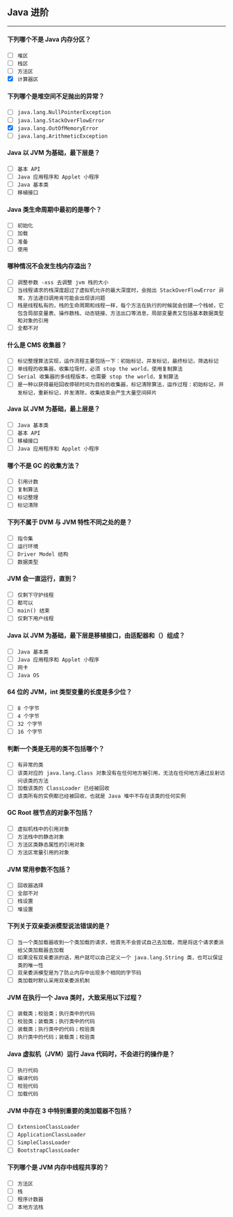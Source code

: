 ## Java 进阶
-------------------

#### 下列哪个不是 Java 内存分区？
- [ ] `堆区`
- [ ] `栈区`
- [ ] `方法区`
- [x] `计算器区`

#### 下列哪个是堆空间不足抛出的异常？
- [ ] `java.lang.NullPointerException`
- [ ] `java.lang.StackOverFlowError`
- [x] `java.lang.OutOfMemoryError`
- [ ] `java.lang.ArithmeticException`

#### Java 以 JVM 为基础，最下层是？
- [ ] `基本 API`
- [ ] `Java 应用程序和 Applet 小程序`
- [ ] `Java 基本类`
- [ ] `移植接口`

#### Java 类生命周期中最初的是哪个？
- [ ] `初始化`
- [ ] `加载`
- [ ] `准备`
- [ ] `使用`

#### 哪种情况不会发生栈内存溢出？
- [ ] `调整参数 -xss 去调整 jvm 栈的大小`
- [ ] `当线程请求的栈深度超过了虚拟机允许的最大深度时，会抛出 StackOverFlowError 异常，方法递归调用肯可能会出现该问题`
- [ ] `栈是线程私有的，栈的生命周期和线程一样，每个方法在执行的时候就会创建一个栈帧，它包含局部变量表、操作数栈、动态链接、方法出口等消息，局部变量表又包括基本数据类型和对象的引用`
- [ ] `全都不对`

#### 什么是 CMS 收集器？
- [ ] `标记整理算法实现，运作流程主要包括一下：初始标记，并发标记，最终标记，筛选标记`
- [ ] `单线程的收集器，收集垃圾时，必须 stop the world，使用复制算法`
- [ ] `Serial 收集器的多线程版本，也需要 stop the world，复制算法`
- [ ] `是一种以获得最短回收停顿时间为目标的收集器，标记清除算法，运作过程：初始标记，并发标记，重新标记，并发清除，收集结束会产生大量空间碎片`

#### Java 以 JVM 为基础，最上层是？
- [ ] `Java 基本类`
- [ ] `基本 API`
- [ ] `移植接口`
- [ ] `Java 应用程序和 Applet 小程序`

#### 哪个不是 GC 的收集方法？
- [ ] `引用计数`
- [ ] `复制算法`
- [ ] `标记整理`
- [ ] `标记清除`

#### 下列不属于 DVM 与 JVM 特性不同之处的是？
- [ ] `指令集`
- [ ] `运行环境`
- [ ] `Driver Model 结构`
- [ ] `数据类型`

#### JVM 会一直运行，直到？
- [ ] `仅剩下守护线程`
- [ ] `都可以`
- [ ] `main() 结束`
- [ ] `仅剩下用户线程`

#### Java 以 JVM 为基础，最下层是移植接口，由适配器和（）组成？
- [ ] `Java 基本类`
- [ ] `Java 应用程序和 Applet 小程序`
- [ ] `网卡`
- [ ] `Java OS`

#### 64 位的 JVM，int 类型变量的长度是多少位？
- [ ] `8 个字节`
- [ ] `4 个字节`
- [ ] `32 个字节`
- [ ] `16 个字节`

#### 判断一个类是无用的类不包括哪个？
- [ ] `有异常的类`
- [ ] `该类对应的 java.lang.Class 对象没有在任何地方被引用，无法在任何地方通过反射访问该类的方法`
- [ ] `加载该类的 ClassLoader 已经被回收`
- [ ] `该类所有的实例都已经被回收，也就是 Java 堆中不存在该类的任何实例`

#### GC Root 根节点的对象不包括？
- [ ] `虚拟机栈中的引用对象`
- [ ] `方法栈中的静态对象`
- [ ] `方法区类静态属性的引用对象`
- [ ] `方法区常量引用的对象`

#### JVM 常用参数不包括？
- [ ] `回收器选择`
- [ ] `全部不对`
- [ ] `栈设置`
- [ ] `堆设置`

#### 下列关于双亲委派模型说法错误的是？
- [ ] `当一个类加载器收到一个类加载的请求，他首先不会尝试自己去加载，而是将这个请求委派给父类加载器去加载`
- [ ] `如果没有双亲委派的话，用户就可以自己定义一个 java.lang.String 类，也可以保证类的唯一性`
- [ ] `双亲委派模型是为了防止内存中出现多个相同的字节码`
- [ ] `类加载时默认采用双亲委派机制`

#### JVM 在执行一个 Java 类时，大致采用以下过程？
- [ ] `装载类；校验类；执行类中的代码`
- [ ] `校验类；装载类；执行类中的代码`
- [ ] `装载类；执行类中的代码；校验类`
- [ ] `执行类中的代码；装载类；校验类`

#### Java 虚拟机（JVM）运行 Java 代码时，不会进行的操作是？
- [ ] `执行代码`
- [ ] `编译代码`
- [ ] `校验代码`
- [ ] `加载代码`

#### JVM 中存在 3 中特别重要的类加载器不包括？
- [ ] `ExtensionClassLoader`
- [ ] `ApplicationClassLoader`
- [ ] `SimpleClassLoader`
- [ ] `BootstrapClassLoader`

#### 下列哪个是 JVM 内存中线程共享的？
- [ ] `方法区`
- [ ] `栈`
- [ ] `程序计数器`
- [ ] `本地方法栈`